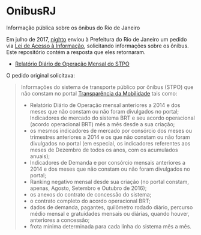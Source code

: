 # OnibusRJ
Informação pública sobre os ônibus do Rio de Janeiro

Em julho de 2017, [nighto](http://github.com/nighto) enviou à Prefeitura do Rio de Janeiro um pedido via [Lei de Acesso à Informação](http://www.planalto.gov.br/ccivil_03/_ato2011-2014/2011/lei/l12527.htm), solicitando informações sobre os ônibus. Este repositório contém a resposta que eles retornaram.

- [Relatório Diário de Operação Mensal do STPO](https://github.com/nighto/OnibusRJ/tree/master/RDO)

O pedido original solicitava:

> Informações do sistema de transporte público por ônibus (STPO) que não constam no portal [Transparência da Mobilidade](http://www.rio.rj.gov.br/web/transparenciadamobilidade/) tais como:
> - Relatório Diário de Operação mensal anteriores a 2014 e dos meses que não constam ou não foram divulgados no portal; Indicadores de mercado do sistema BRT e seu acordo operacional (acordo operacional BRT) mês a mês desde a sua criação;
> - os mesmos indicadores de mercado por consórcio dos meses ou trimestres anteriores a 2014 e os que não constam ou não foram divulgados no portal (em especial, os indicadores referentes aos meses de Dezembro de todos os anos, com os acumulados anuais);
> - Indicadores de Demanda e por consórcio mensais anteriores a 2014 e dos meses que não constam ou não foram divulgados no portal;
> - Ranking negativo mensal desde sua criação (no portal constam, apenas, Agosto, Setembro e Outubro de 2016);
> - os anexos do contrato de concessão do sistema;
> - o contrato completo do acordo operacional BRT;
> - dados de demanda, pagantes, quilômetro rodado diário, percurso médio mensal e gratuidades mensais ou diárias, quando houver, anteriores a concessão;
> - frota mínima determinada para cada linha do sistema mês a mês.
